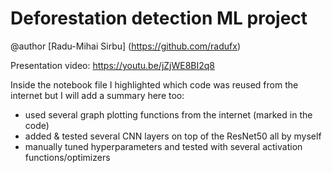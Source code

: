 # Deforestation detection ML project

@author [Radu-Mihai Sirbu] (https://github.com/radufx)

Presentation video: https://youtu.be/jZjWE8BI2q8

Inside the notebook file I highlighted which code was reused from the internet but I will add a summary here too:
- used several graph plotting functions from the internet (marked in the code)
- added & tested several CNN layers on top of the ResNet50 all by myself
- manually tuned hyperparameters and tested with several activation functions/optimizers
